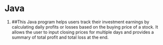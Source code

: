 # Java

1. ##This Java program helps users track their investment earnings by calculating daily profits or losses based on the buying price of a stock. It allows the user to input closing prices for multiple days and provides a summary of total profit and total loss at the end.

